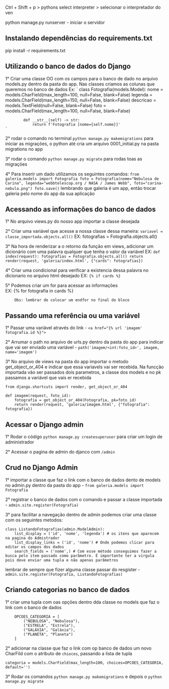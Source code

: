 Ctrl + Shift + p > pythons select interpreter > selecionar o interpretador do ven

python manage.py runserver - iniciar o servidor

## Instalando dependências do requirements.txt

pip install -r requirements.txt

## Utilizando o banco de dados do Django

1° Criar uma classe OO com os campos para o banco de dado no arquivo models.py dentro da pasta do app. Nas classes criamos as colunas que queremos no banco de dados
    Ex: `
        class Fotografia(models.Model):
            nome = models.CharField(max_length=100, null=False, blank=False)
            legenda = models.CharField(max_length=150, null=False, blank=False)
            descricao = models.TextField(null=False, blank=False)
            foto = models.CharField(max_length=100, null=False, blank=False)

            def __str__(self) -> str:
                return f'Fotografia [nome={self.nome}]'
    `

2° rodar o comando no terminal ` python manage.py makemigrations ` para iniciar as migrações, o python até cria um arquivo 0001_initial.py na pasta migrations no app

3° rodar o comando ` python manage.py migrate ` para rodas toas as migrações  

4° Para inserir um dado utilizamos os seguintes comandos: 
    `
        from galeria.models import Fotografia
        foto = Fotografia(nome="Nebulosa de Carina", legenda="webbtelescop.org / NASA / James Webb", foto="carina-nebula.png")
        foto.save()
    `
    lembrando que galeria é um app, então trocar galeria pelo nome do app da sua aplicação

## Acessando as informações do banco de dados

1° No arquivo views.py do nosso app importar a classe desejada 

2° Criar uma variável que acesse a nossa classe dessa maneira: ` variavel = classe_importada.objects.all() `
        EX: fotografias = Fotografia.objects.all()

3° Na hora de renderizar a o retorno da função em views, adicionar um dicionário com uma palavra qualquer que tenha o valor da variável
        EX:
         ```
            def index(request):
                fotografias = Fotografia.objects.all()
                return render(request, 'galeria/index.html', {"cards": fotografias})
        ```

4° Criar uma condicional para verificar a existencia dessa palavra no dicionario no arquivo html desejado
    EX:
     ```
        {% if cards %}
    ```

5° Podemos criar um for para acessar as informações  
        EX: {% for fotografia in cards %}

        Obs: lembrar de colocar um endfor no final do bloco


## Passando uma referência ou uma variável

1° Passar uma variável através do link - ` <a href="{% url 'imagem' fotografia.id %}"> `

2° Arrumar o path no arquivo de urls.py dentro da pasta do app para indicar que vai ser enviado uma variável - ` path('imagem/<int:foto_id>', imagem, name='imagem') `

3°  No arquivo de views na pasta do app importar o metodo get_object_or_404 e indicar que essa variavels vai ser recebida. Na funcção importada vão ser passados dois parametros, a classe dos models e no pk passamos a variável que vais er recebida
```
from django.shortcuts import render, get_object_or_404

def imagem(request, foto_id):
    fotografia = get_object_or_404(Fotografia, pk=foto_id)
    return render(request, 'galeria/imagem.html', {"fotografia": fotografia})
```

## Acessar o Django admin

1° Rodar o código ` python manage.py createsuperuser ` para criar um login de administrador

2° Acessar o pagina de admin do djanco com ` /admin `

## Crud no Django Admin

1° importar a classe que faz o link com o banco de dados dento de models no admin.py dentro da pasta do app - ` from galeria.models import Fotografia `

2° registrar o banco de dados com o comando e passar a classe importada - ` admin.site.register(Fotografia) `

3° para facilitar a navegação dentro de admin podemos criar uma classe com os seguintes metodos:

```
class ListandoFotografias(admin.ModelAdmin):
    list_display = ('id', 'nome', 'legenda') # os itens que aparecem na pagina do Admistrador
    list_display_links = ('id', 'nome') # Onde podemos clicar para editar os campos dos dados
    search_fields = ('nome',) # Com esse método conseguimos fazer a busca pelo item passado como parâmetro. É importante ter a vírgula pois deve enviar uma tupla e não apenas parâmetros
```
lembrar de sempre que fizer alguma classe passar do resgister - ` admin.site.register(Fotografia, ListandoFotografias) `

## Criando categorias no banco de dados 

1° criar uma tupla com oas opções dentro dda classe no models que faz o link com o banco de dados
```
    OPCOES_CATEGORIA = [
        ("NEBULOSA", "Nebulosa"),
        ("ESTRELA", "Estrela"),
        ("GALÁXIA", "Galáxia"),
        ("PLANETA", "Planeta")
    ]
```

2° adicionar na classe que faz o link com op banco de dados um novo CharFild com o atributo de ` chioces `, passando a lista de tupla

```
categoria = models.CharField(max_length=100, choices=OPCOES_CATEGORIA, default='')
```

3° Rodar os comandos ` python manage.py makemigrations ` e depois o ` python manage.py migrate `
